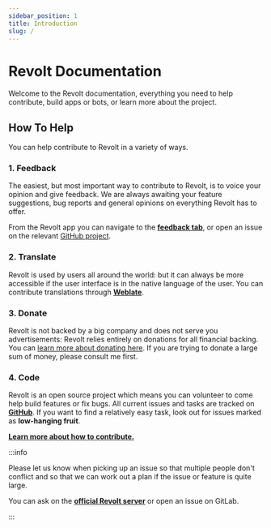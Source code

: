 ```yaml
---
sidebar_position: 1
title: Introduction
slug: /
---
```


# Revolt Documentation

Welcome to the Revolt documentation, everything you need to help contribute, build apps or bots, or learn more about the project.

## How To Help

You can help contribute to Revolt in a variety of ways.

### 1. Feedback

The easiest, but most important way to contribute to Revolt, is to voice your opinion and give feedback.
We are always awaiting your feature suggestions, bug reports and general opinions on everything Revolt has to offer.

From the Revolt app you can navigate to the [**feedback tab**](https://app.revolt.chat/settings/feedback), or open an issue on the relevant [GitHub project](https://github.com/revoltchat).

### 2. Translate

Revolt is used by users all around the world: but it can always be more accessible if the user interface is in the native language of the user.
You can contribute translations through [**Weblate**](https://weblate.insrt.uk/engage/revolt/).

### 3. Donate

Revolt is not backed by a big company and does not serve you advertisements: Revolt relies entirely on donations for all financial backing.
You can [learn more about donating here](https://insrt.uk/donate).
If you are trying to donate a large sum of money, please consult me first.

### 4. Code

Revolt is an open source project which means you can volunteer to come help build features or fix bugs.
All current issues and tasks are tracked on [**GitHub**](https://github.com/revoltchat).
If you want to find a relatively easy task, look out for issues marked as **low-hanging fruit**.

[**Learn more about how to contribute.**](/contributing)

:::info

Please let us know when picking up an issue so that multiple people don't conflict and so that we can work out a plan if the issue or feature is quite large.

You can ask on the [**official Revolt server**](https://app.revolt.chat/invite/Testers) or open an issue on GitLab.

:::
